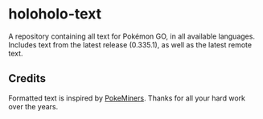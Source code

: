 # holoholo-text
A repository containing all text for Pokémon GO, in all available languages.  
Includes text from the latest release (0.335.1), as well as the latest remote text.

## Credits
Formatted text is inspired by [PokeMiners](https://github.com/PokeMiners). Thanks for all your hard work over the years.